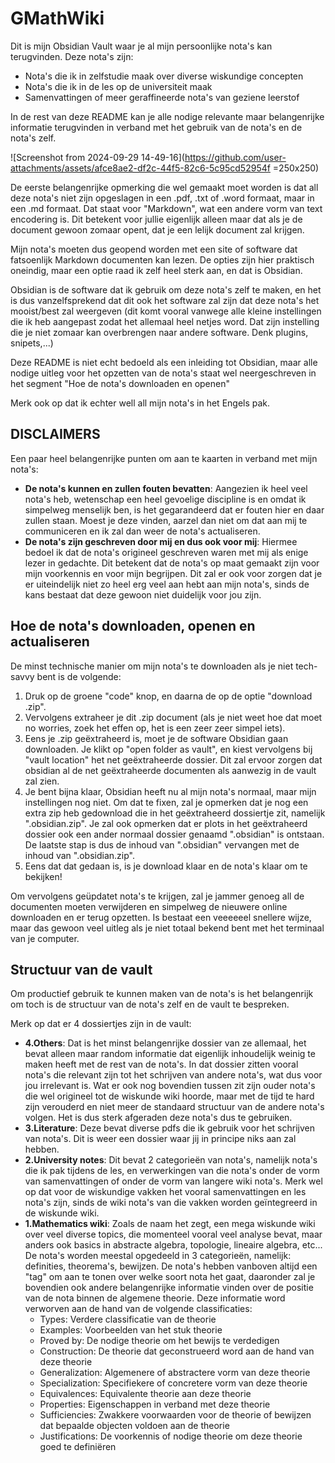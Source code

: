 # GMathWiki

Dit is mijn Obsidian Vault waar je al mijn persoonlijke nota's kan terugvinden. Deze nota's zijn:
- Nota's die ik in zelfstudie maak over diverse wiskundige concepten
- Nota's die ik in de les op de universiteit maak
- Samenvattingen of meer geraffineerde nota's van geziene leerstof

In de rest van deze README kan je alle nodige relevante maar belangenrijke informatie terugvinden in verband met het gebruik van de nota's en de nota's zelf. 

![Screenshot from 2024-09-29 14-49-16](https://github.com/user-attachments/assets/afce8ae2-df2c-44f5-82c6-5c95cd52954f =250x250)

De eerste belangenrijke opmerking die wel gemaakt moet worden is dat all deze nota's niet zijn opgeslagen in een .pdf, .txt of .word formaat, maar in een .md formaat. Dat staat voor "Markdown", wat een andere vorm van text encodering is. Dit betekent voor jullie eigenlijk alleen maar dat als je de document gewoon zomaar opent, dat je een lelijk document zal krijgen.

Mijn nota's moeten dus geopend worden met een site of software dat fatsoenlijk Markdown documenten kan lezen. De opties zijn hier praktisch oneindig, maar een optie raad ik zelf heel sterk aan, en dat is Obsidian. 

Obsidian is de software dat ik gebruik om deze nota's zelf te maken, en het is dus vanzelfsprekend dat dit ook het software zal zijn dat deze nota's het mooist/best zal weergeven (dit komt vooral vanwege alle kleine instellingen die ik heb aangepast zodat het allemaal heel netjes word. Dat zijn instelling die je niet zomaar kan overbrengen naar andere software. Denk plugins, snipets,...)

Deze README is niet echt bedoeld als een inleiding tot Obsidian, maar alle nodige uitleg voor het opzetten van de nota's staat wel neergeschreven in het segment "Hoe de nota's downloaden en openen"

Merk ook op dat ik echter well all mijn nota's in het Engels pak. 

## DISCLAIMERS

Een paar heel belangenrijke punten om aan te kaarten in verband met mijn nota's:

- **De nota's kunnen en zullen fouten bevatten**: Aangezien ik heel veel nota's heb, wetenschap een heel gevoelige discipline is en omdat ik simpelweg menselijk ben, is het gegarandeerd dat er fouten hier en daar zullen staan. Moest je deze vinden, aarzel dan niet om dat aan mij te communiceren en ik zal dan weer de nota's actualiseren.
- **De nota's zijn geschreven door mij en dus ook voor mij**: Hiermee bedoel ik dat de nota's origineel geschreven waren met mij als enige lezer in gedachte. Dit betekent dat de nota's op maat gemaakt zijn voor mijn voorkennis en voor mijn begrijpen. Dit zal er ook voor zorgen dat je er uiteindelijk niet zo heel erg veel aan hebt aan mijn nota's, sinds de kans bestaat dat deze gewoon niet duidelijk voor jou zijn.
## Hoe de nota's downloaden, openen en actualiseren

De minst technische manier om mijn nota's te downloaden als je niet tech-savvy bent is de volgende: 
1. Druk op de groene "code" knop, en daarna de op de optie "download .zip". 
2. Vervolgens extraheer je dit .zip document (als je niet weet hoe dat moet no worries, zoek het effen op, het is een zeer zeer simpel iets). 
3. Eens je .zip geëxtraheerd is, moet je de software Obsidian gaan downloaden. Je klikt op "open folder as vault", en kiest vervolgens bij "vault location" het net geëxtraheerde dossier. Dit zal ervoor zorgen dat obsidian al de net geëxtraheerde documenten als aanwezig in de vault zal zien. 
4. Je bent bijna klaar, Obsidian heeft nu al mijn nota's normaal, maar mijn instellingen nog niet. Om dat te fixen, zal je opmerken dat je nog een extra zip heb gedownload die in het geëxtraheerd dossiertje zit, namelijk ".obsidian.zip". Je zal ook opmerken dat er plots in het geëxtraheerd dossier ook een ander normaal dossier genaamd ".obsidian" is ontstaan. De laatste stap is dus de inhoud van ".obsidian" vervangen met de inhoud van ".obsidian.zip". 
5. Eens dat dat gedaan is, is je download klaar en de nota's klaar om te bekijken!

Om vervolgens geüpdatet nota's te krijgen, zal je jammer genoeg all de documenten moeten verwijderen en simpelweg de nieuwere online downloaden en er terug opzetten. Is bestaat een veeeeeel snellere wijze, maar das gewoon veel uitleg als je niet totaal bekend bent met het terminaal van je computer.
## Structuur van de vault 

Om productief gebruik te kunnen maken van de nota's is het belangenrijk om toch is de structuur van de nota's zelf en de vault te bespreken.

Merk op dat er 4 dossiertjes zijn in de vault:
- **4.Others**: Dat is het minst belangenrijke dossier van ze allemaal, het bevat alleen maar random informatie dat eigenlijk inhoudelijk weinig te maken heeft met de rest van de nota's. In dat dossier zitten vooral nota's die relevant zijn tot het schrijven van andere nota's, wat dus voor jou irrelevant is. Wat er ook nog bovendien tussen zit zijn ouder nota's die wel origineel tot de wiskunde wiki hoorde, maar met de tijd te hard zijn verouderd en niet meer de standaard structuur van de andere nota's volgen. Het is dus sterk afgeraden deze nota's dus te gebruiken.
- **3.Literature**: Deze bevat diverse pdfs die ik gebruik voor het schrijven van nota's. Dit is weer een dossier waar jij in principe niks aan zal hebben.
- **2.University notes**: Dit bevat 2 categorieën van nota's, namelijk nota's die ik pak tijdens de les, en verwerkingen van die nota's onder de vorm van samenvattingen of onder de vorm van langere wiki nota's. Merk wel op dat voor de wiskundige vakken het vooral samenvattingen en les nota's zijn, sinds de wiki nota's van die vakken worden geïntegreerd in de wiskunde wiki.
- **1.Mathematics wiki**: Zoals de naam het zegt, een mega wiskunde wiki over veel diverse topics, die momenteel vooral veel analyse bevat, maar anders ook basics in abstracte algebra, topologie, lineaire algebra, etc... De nota's worden meestal opgedeeld in 3 categorieën, namelijk: definities, theorema's, bewijzen. De nota's hebben vanboven altijd een "tag" om aan te tonen over welke soort nota het gaat, daaronder zal je bovendien ook andere belangenrijke informatie vinden over de positie van de nota binnen de algemene theorie. Deze informatie word verworven aan de hand van de volgende classificaties:
	- Types: Verdere classificatie van de theorie
	- Examples: Voorbeelden van het stuk theorie
	- Proved by: De nodige theorie om het bewijs te verdedigen
	- Construction: De theorie dat geconstrueerd word aan de hand van deze theorie
	- Generalization: Algemenere of abstractere vorm van deze theorie
	- Specialization: Specifiekere of concretere vorm van deze theorie
	- Equivalences: Equivalente theorie aan deze theorie
	- Properties: Eigenschappen in verband met deze theorie
	- Sufficiencies: Zwakkere voorwaarden voor de theorie of bewijzen dat bepaalde objecten voldoen aan de theorie
	- Justifications: De voorkennis of nodige theorie om deze theorie goed te definiëren






